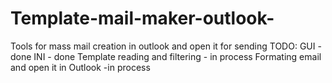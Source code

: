 # Template-mail-maker-outlook-
Tools for mass mail creation in outlook and open it for sending
TODO:
GUI - done
INI - done
Template reading and filtering - in process
Formating email and open it in Outlook -in process
